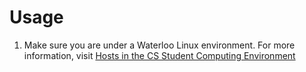 Usage
=====
<ol>
<li>
Make sure you are under a Waterloo Linux environment.
For more information, visit <a href="https://cs.uwaterloo.ca/cscf/student/hosts" target="_blank" >Hosts in the CS Student Computing Environment</a>
</li>
</ol>
